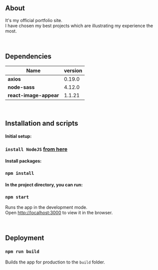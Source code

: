 ## About

It's my official portfolio site. <br/>
I have chosen my best projects which are illustrating my experience the most. 


<br/>

## Dependencies
| Name  | version |
| ------------- | ------------- |
| **axios** | 0.19.0  |
| **node-sass** | 4.12.0 |
| **react-image-appear** | 1.1.21  |

<br/>

## Installation and scripts

#### Initial setup:
### `install NodeJS` [from here](https://nodejs.org/en/)
#### Install packages:
### `npm install` 

#### In the project directory, you can run:

### `npm start`

Runs the app in the development mode.<br>
Open [http://localhost:3000](http://localhost:3000) to view it in the browser.

<br>

## Deployment

### `npm run build`

Builds the app for production to the `build` folder.<br>